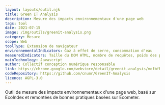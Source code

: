 ```yaml
---
layout: layouts/outil.njk
title: Green IT Analysis
description: Mesure des impacts environnementaux d'une page web
tags: tool
date: 2021-07-15
image: /img/outils/greenit-analysis.png
category: Mesure
scope: Web
toolType: Extension de navigateur
environnementalIndicators: Gaz à effet de serre, consommation d'eau
measuredIndicators: Taille du DOM HTML, nombre de requêtes, poids des pages
mainTechnology: Javascript
author: Collectif conception numérique responsable
link: https://chrome.google.com/webstore/detail/greenit-analysis/mofbfhffeklkbebfclfaiifefjflcpad
codeRepository: https://github.com/cnumr/GreenIT-Analysis
licence: AGPL-3.0
---
```


Outil de mesure des impacts environnementaux d'une page web, basé sur EcoIndex et remontées de bonnes pratiques basées sur Ecometer.

